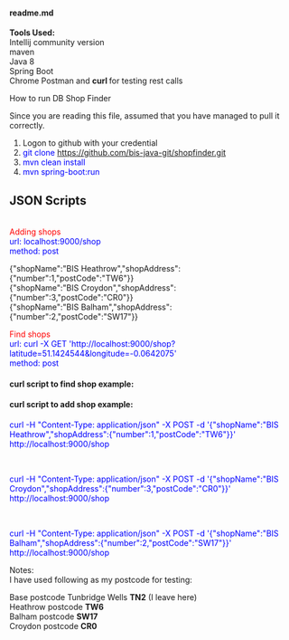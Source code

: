 <h4>readme.md</h4>
<strong>Tools Used:</strong><br/>
Intellij community version<br/>
maven<br/>
Java 8<br/>
Spring Boot<br/>
Chrome Postman and <strong> curl </strong>for testing rest calls<br/>

How to run DB Shop Finder<br/>

Since you are reading this file, assumed that you have managed to pull it correctly.<br/>

1. Logon to github with your credential<br/>
2. <font style="color:blue">git clone https://github.com/bis-java-git/shopfinder.git</font><br/>
3. <font style="color:blue">mvn clean install</font><br/>
4. <font style="color:blue">mvn spring-boot:run</font><br/>

<h2>JSON Scripts</h2><br/>
<font style="color:red">Adding shops</font><br/>
<font style="color:blue">url: localhost:9000/shop</font><br/>
<font style="color:blue">method: post</font><br/>

{"shopName":"BIS Heathrow","shopAddress":{"number":1,"postCode":"TW6"}}<br/>
{"shopName":"BIS Croydon","shopAddress":{"number":3,"postCode":"CR0"}}<br/>
{"shopName":"BIS Balham","shopAddress":{"number":2,"postCode":"SW17"}}<br/>

<font style="color:red">Find shops</font><br/>
<font style="color:blue">url: curl -X GET 'http://localhost:9000/shop?latitude=51.1424544&longitude=-0.0642075'</font><br/>
<font style="color:blue">method: post</font><br/>

<h4>curl script to find shop example:<br /></h4>
<font style="color:blue"><p>


</p></font>

<h4>curl script to add shop example:<br /></h4>
<font style="color:blue"><p>
curl -H "Content-Type: application/json" -X POST -d '{"shopName":"BIS Heathrow","shopAddress":{"number":1,"postCode":"TW6"}}' http://localhost:9000/shop
</p></font><br/>
<font style="color:blue"><p>
curl -H "Content-Type: application/json" -X POST -d '{"shopName":"BIS Croydon","shopAddress":{"number":3,"postCode":"CR0"}}' http://localhost:9000/shop
</p></font><br/>
<font style="color:blue"><p>
curl -H "Content-Type: application/json" -X POST -d '{"shopName":"BIS Balham","shopAddress":{"number":2,"postCode":"SW17"}}'  http://localhost:9000/shop
</p></font>



Notes:<br/>
I have used following as my postcode for testing:<br/> 

Base postcode Tunbridge Wells <strong>TN2</strong> (I leave here)<br/>
Heathrow postcode <strong>TW6</strong><br/>
Balham postcode  <strong>SW17</strong><br/>
Croydon postcode  <strong>CR0</strong><br/>